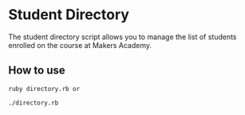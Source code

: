 Student Directory
=================

The student directory script allows you to manage the list of students enrolled on the course at Makers Academy.

How to use
----------

```shell
ruby directory.rb or

./directory.rb 
```  
